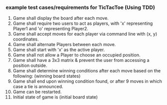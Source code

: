 ### example test cases/requirements for TicTacToe (Using TDD)
1. Game shall display the board after each move.
2. Game shall require two users to act as players, with 'x' representing Player1 and 'o' representing Player2.
3. Game shall accept moves for each player via command line with (x, y) coordinates.
4. Game shall alternate Players between each move.
5. Game shall start with 'x' as the active player.
6. Game shall not allow a Player to choose an occupied position.
7. Game shall have a 3x3 matrix & prevent the user from accessing a position outside.
8. Game shall determine winning conditions after each move based on the following: (winning board states)
9. Game shall end upon winning condition found, or after 9 moves in which case a tie is announced.
10. Game can be restarted.
11. Initial state of game is (initial board state)

